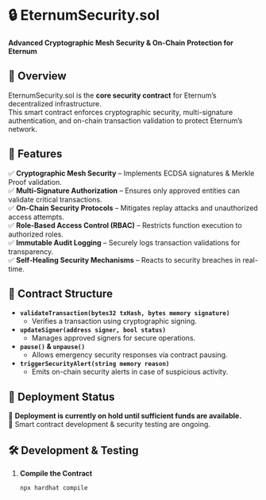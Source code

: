 # 🔒 EternumSecurity.sol  
**Advanced Cryptographic Mesh Security & On-Chain Protection for Eternum**  

## 📖 Overview  
EternumSecurity.sol is the **core security contract** for Eternum’s decentralized infrastructure.  
This smart contract enforces cryptographic security, multi-signature authentication, and on-chain transaction validation to protect Eternum’s network.  

## 🚀 Features  
✅ **Cryptographic Mesh Security** – Implements ECDSA signatures & Merkle Proof validation.  
✅ **Multi-Signature Authorization** – Ensures only approved entities can validate critical transactions.  
✅ **On-Chain Security Protocols** – Mitigates replay attacks and unauthorized access attempts.  
✅ **Role-Based Access Control (RBAC)** – Restricts function execution to authorized roles.  
✅ **Immutable Audit Logging** – Securely logs transaction validations for transparency.  
✅ **Self-Healing Security Mechanisms** – Reacts to security breaches in real-time.  

## 🔧 Contract Structure  
- **`validateTransaction(bytes32 txHash, bytes memory signature)`**  
  - Verifies a transaction using cryptographic signing.  
- **`updateSigner(address signer, bool status)`**  
  - Manages approved signers for secure operations.  
- **`pause()` & `unpause()`**  
  - Allows emergency security responses via contract pausing.  
- **`triggerSecurityAlert(string memory reason)`**  
  - Emits on-chain security alerts in case of suspicious activity.  

## 📜 Deployment Status  
🚨 **Deployment is currently on hold until sufficient funds are available.**  
🔹 Smart contract development & security testing are ongoing.  

## 🛠️ Development & Testing  
1. **Compile the Contract**  
   ```sh
   npx hardhat compile
   
